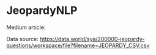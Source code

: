 # JeopardyNLP

Medium article: 

Data source:
https://data.world/sya/200000-jeopardy-questions/workspace/file?filename=JEOPARDY_CSV.csv
